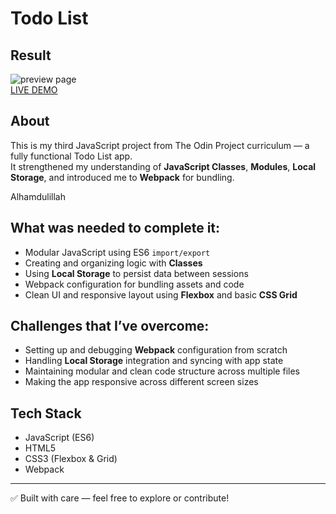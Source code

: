 # Todo List  
## Result  
![preview page](imgs/preview.png)  
[LIVE DEMO](https://silva-mo.github.io/Todo-List/)

## About  
This is my third JavaScript project from The Odin Project curriculum — a fully functional Todo List app.  
It strengthened my understanding of **JavaScript Classes**, **Modules**, **Local Storage**, and introduced me to **Webpack** for bundling.

Alhamdulillah

## What was needed to complete it:
- Modular JavaScript using ES6 `import/export`
- Creating and organizing logic with **Classes**
- Using **Local Storage** to persist data between sessions
- Webpack configuration for bundling assets and code
- Clean UI and responsive layout using **Flexbox** and basic **CSS Grid**

## Challenges that I’ve overcome:
- Setting up and debugging **Webpack** configuration from scratch
- Handling **Local Storage** integration and syncing with app state
- Maintaining modular and clean code structure across multiple files
- Making the app responsive across different screen sizes

## Tech Stack
- JavaScript (ES6)
- HTML5
- CSS3 (Flexbox & Grid)
- Webpack

---

✅ Built with care — feel free to explore or contribute!
